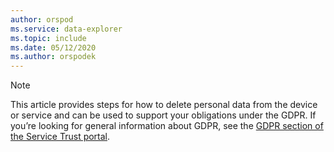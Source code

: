 ```yaml
---
author: orspod
ms.service: data-explorer
ms.topic: include
ms.date: 05/12/2020
ms.author: orspodek
---
```


>[!Note] 
> This article provides steps for how to delete personal data from the device or service and can be used to support your obligations under the GDPR. If you’re looking for general information about GDPR, see the [GDPR section of the Service Trust portal](https://servicetrust.microsoft.com/ViewPage/GDPRGetStarted).

